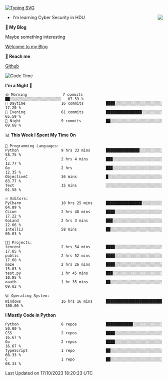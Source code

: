 [![Typing SVG](https://readme-typing-svg.herokuapp.com?font=Fira+Code&pause=1000&random=false&width=450&height=60&lines=Hello+%F0%9F%91%8B%F0%9F%8F%BB;I'm+JBNRZ)](https://git.io/typing-svg)

<a href="#">
  <img align="right" src="https://github-readme-stats.vercel.app/api?username=JBNRZ&show_icons=true&bg_color=15,f2f7fd,E0EAFC" />
</a>

- I'm learning Cyber Security in HDU

 **🌱 My Blog**

Maybe something interesting

[Welcome to my Blog](https://jbnrz.com.cn/)

 **💬 Reach me** 

[Github](https://github.com/JBNRZ)


<!--START_SECTION:waka-->
![Code Time](http://img.shields.io/badge/Code%20Time-16%20hrs%2016%20mins-blue)

**I'm a Night 🦉** 

```text
🌞 Morning                7 commits           ██░░░░░░░░░░░░░░░░░░░░░░░   07.53 % 
🌆 Daytime                16 commits          ████░░░░░░░░░░░░░░░░░░░░░   17.20 % 
🌃 Evening                61 commits          ████████████████░░░░░░░░░   65.59 % 
🌙 Night                  9 commits           ██░░░░░░░░░░░░░░░░░░░░░░░   09.68 % 
```


📊 **This Week I Spent My Time On** 

```text
💬 Programming Languages: 
Python                   9 hrs 33 mins       ███████████████░░░░░░░░░░   58.75 % 
C                        2 hrs 4 mins        ███░░░░░░░░░░░░░░░░░░░░░░   12.77 % 
Go                       2 hrs               ███░░░░░░░░░░░░░░░░░░░░░░   12.35 % 
ObjectiveC               36 mins             █░░░░░░░░░░░░░░░░░░░░░░░░   03.77 % 
Text                     15 mins             ░░░░░░░░░░░░░░░░░░░░░░░░░   01.58 % 

🔥 Editors: 
PyCharm                  10 hrs 25 mins      ████████████████░░░░░░░░░   64.09 % 
CLion                    2 hrs 48 mins       ████░░░░░░░░░░░░░░░░░░░░░   17.22 % 
GoLand                   2 hrs 3 mins        ███░░░░░░░░░░░░░░░░░░░░░░   12.66 % 
IntelliJ                 58 mins             ██░░░░░░░░░░░░░░░░░░░░░░░   06.03 % 

🐱‍💻 Projects: 
tencent                  2 hrs 54 mins       ████░░░░░░░░░░░░░░░░░░░░░   17.85 % 
public                   2 hrs 52 mins       ████░░░░░░░░░░░░░░░░░░░░░   17.68 % 
maze                     2 hrs 26 mins       ████░░░░░░░░░░░░░░░░░░░░░   15.03 % 
test.py                  1 hr 45 mins        ███░░░░░░░░░░░░░░░░░░░░░░   10.85 % 
oauth                    1 hr 35 mins        ██░░░░░░░░░░░░░░░░░░░░░░░   09.82 % 

💻 Operating System: 
Windows                  16 hrs 16 mins      █████████████████████████   100.00 % 
```

**I Mostly Code in Python** 

```text
Python                   6 repos             ████████████░░░░░░░░░░░░░   50.00 % 
CSS                      2 repos             ████░░░░░░░░░░░░░░░░░░░░░   16.67 % 
Go                       2 repos             ████░░░░░░░░░░░░░░░░░░░░░   16.67 % 
TypeScript               1 repo              ██░░░░░░░░░░░░░░░░░░░░░░░   08.33 % 
C                        1 repo              ██░░░░░░░░░░░░░░░░░░░░░░░   08.33 % 
```




 Last Updated on 17/10/2023 18:20:23 UTC
<!--END_SECTION:waka-->
